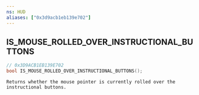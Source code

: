 ```yaml
---
ns: HUD
aliases: ["0x3d9acb1eb139e702"]
---
```

## IS_MOUSE_ROLLED_OVER_INSTRUCTIONAL_BUTTONS

```c
// 0x3D9ACB1EB139E702
bool IS_MOUSE_ROLLED_OVER_INSTRUCTIONAL_BUTTONS();
```

```
Returns whether the mouse pointer is currently rolled over the instructional buttons.
```
